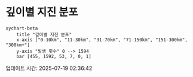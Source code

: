 # 깊이별 지진 분포

```mermaid
xychart-beta
    title "깊이별 지진 분포"
    x-axis ["0-10km", "11-30km", "31-70km", "71-150km", "151-300km", "300km+"]
    y-axis "발생 횟수" 0 --> 1594
    bar [455, 1592, 53, 7, 0, 1]
```

업데이트 시간: 2025-07-19 02:36:42
